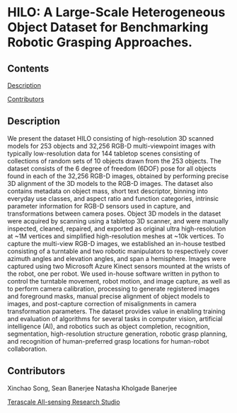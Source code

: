 # HILO: A Large-Scale Heterogeneous Object Dataset for Benchmarking Robotic Grasping Approaches.

## Contents

[Description](#description)

[Contributors](#contributors)

## Description

We present the dataset HILO consisting of high-resolution 3D scanned models for 253 objects and 32,256 RGB-D multi-viewpoint images with typically low-resolution data for 144 tabletop scenes consisting of collections of random sets of 10 objects drawn from the 253 objects. The dataset consists of the 6 degree of freedom (6DOF) pose for all objects found in each of the 32,256 RGB-D images, obtained by performing precise 3D alignment of the 3D models to the RGB-D images. The dataset also contains metadata on object mass, short text descriptor, binning into everyday use classes, and aspect ratio and function categories, intrinsic parameter information for RGB-D sensors used in capture, and transformations between camera poses. Object 3D models in the dataset were acquired by scanning using a tabletop 3D scanner, and were manually inspected, cleaned, repaired, and exported as original ultra high-resolution at ~1M vertices and simplified high-resolution meshes at ~10k vertices. To capture the multi-view RGB-D images, we established an in-house testbed consisting of a turntable and two robotic manipulators to respectively cover azimuth angles and elevation angles, and span a hemisphere. Images were captured using two Microsoft Azure Kinect sensors mounted at the wrists of the robot, one per robot. We used in-house software written in python to control the turntable movement, robot motion, and image capture, as well as to perform camera calibration, processing to generate registered images and foreground masks, manual precise alignment of object models to images, and post-capture correction of misalignments in camera transformation parameters. The dataset provides value in enabling training and evaluation of algorithms for several tasks in computer vision, artificial intelligence (AI), and robotics such as object completion, recognition, segmentation, high-resolution structure generation, robotic grasp planning, and recognition of human-preferred grasp locations for human-robot collaboration.  

## Contributors
Xinchao Song, Sean Banerjee Natasha Kholgade Banerjee

[Terascale All-sensing Research Studio](https://tars-home.github.io)
